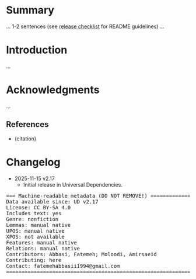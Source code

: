 # Summary

... 1-2 sentences (see [release checklist](http://universaldependencies.org/contributing/release_checklist.html#the-readme-file) for README guidelines) ...


# Introduction

...


# Acknowledgments

...

## References

* (citation)


# Changelog

* 2025-11-15 v2.17
  * Initial release in Universal Dependencies.


<pre>
=== Machine-readable metadata (DO NOT REMOVE!) ================================
Data available since: UD v2.17
License: CC BY-SA 4.0
Includes text: yes
Genre: nonfiction
Lemmas: manual native
UPOS: manual native
XPOS: not available
Features: manual native
Relations: manual native
Contributors: Abbasi, Fatemeh; Moloodi, Amirsaeid
Contributing: here
Contact: fatemehabbasii1994@gmail.com
===============================================================================
</pre>
